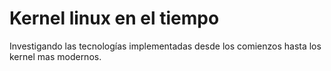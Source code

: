 # Kernel linux en el tiempo
Investigando las tecnologías implementadas desde los comienzos hasta los kernel mas modernos.
